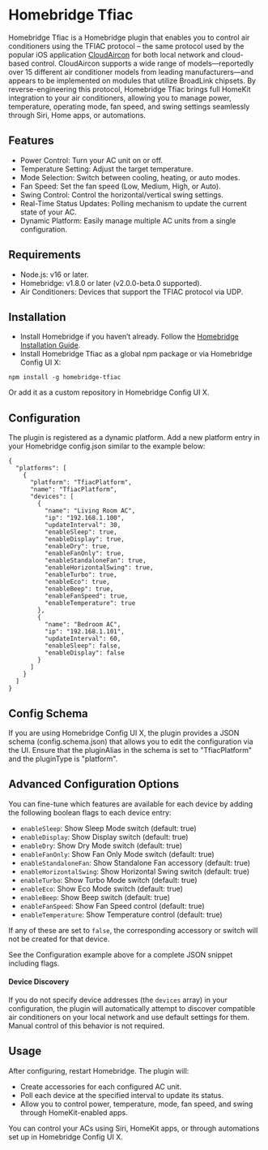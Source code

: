# Homebridge Tfiac  
Homebridge Tfiac is a Homebridge plugin that enables you to control air conditioners using the TFIAC protocol – the same protocol used by the popular iOS application [CloudAircon](https://apps.apple.com/app/cloudaircon) for both local network and cloud-based control. CloudAircon supports a wide range of models—reportedly over 15 different air conditioner models from leading manufacturers—and appears to be implemented on modules that utilize BroadLink chipsets. By reverse-engineering this protocol, Homebridge Tfiac brings full HomeKit integration to your air conditioners, allowing you to manage power, temperature, operating mode, fan speed, and swing settings seamlessly through Siri, Home apps, or automations.  

## Features  
* Power Control: Turn your AC unit on or off.  
* Temperature Setting: Adjust the target temperature.  
* Mode Selection: Switch between cooling, heating, or auto modes.  
* Fan Speed: Set the fan speed (Low, Medium, High, or Auto).  
* Swing Control: Control the horizontal/vertical swing settings.  
* Real-Time Status Updates: Polling mechanism to update the current state of your AC.  
* Dynamic Platform: Easily manage multiple AC units from a single configuration.  

## Requirements
* Node.js: v16 or later.  
* Homebridge: v1.8.0 or later (v2.0.0-beta.0 supported).  
* Air Conditioners: Devices that support the TFIAC protocol via UDP.  

## Installation  
* Install Homebridge if you haven’t already. Follow the [Homebridge Installation Guide](https://homebridge.io).  
* Install Homebridge Tfiac as a global npm package or via Homebridge Config UI X:  

```
npm install -g homebridge-tfiac
```
Or add it as a custom repository in Homebridge Config UI X.  

## Configuration  
The plugin is registered as a dynamic platform. Add a new platform entry in your Homebridge config.json similar to the example below:  

```
{
  "platforms": [
    {
      "platform": "TfiacPlatform",
      "name": "TfiacPlatform",
      "devices": [
        {
          "name": "Living Room AC",
          "ip": "192.168.1.100",
          "updateInterval": 30,
          "enableSleep": true,
          "enableDisplay": true,
          "enableDry": true,
          "enableFanOnly": true,
          "enableStandaloneFan": true,
          "enableHorizontalSwing": true,
          "enableTurbo": true,
          "enableEco": true,
          "enableBeep": true,
          "enableFanSpeed": true,
          "enableTemperature": true
        },
        {
          "name": "Bedroom AC",
          "ip": "192.168.1.101",
          "updateInterval": 60,
          "enableSleep": false,
          "enableDisplay": false
        }
      ]
    }
  ]
}
```

## Config Schema  
If you are using Homebridge Config UI X, the plugin provides a JSON schema (config.schema.json) that allows you to edit the configuration via the UI.  Ensure that the pluginAlias in the schema is set to "TfiacPlatform" and the pluginType is "platform".  

## Advanced Configuration Options

You can fine-tune which features are available for each device by adding the following boolean flags to each device entry:

- `enableSleep`: Show Sleep Mode switch (default: true)
- `enableDisplay`: Show Display switch (default: true)
- `enableDry`: Show Dry Mode switch (default: true)
- `enableFanOnly`: Show Fan Only Mode switch (default: true)
- `enableStandaloneFan`: Show Standalone Fan accessory (default: true)
- `enableHorizontalSwing`: Show Horizontal Swing switch (default: true)
- `enableTurbo`: Show Turbo Mode switch (default: true)
- `enableEco`: Show Eco Mode switch (default: true)
- `enableBeep`: Show Beep switch (default: true)
- `enableFanSpeed`: Show Fan Speed control (default: true)
- `enableTemperature`: Show Temperature control (default: true)

If any of these are set to `false`, the corresponding accessory or switch will not be created for that device.

See the Configuration example above for a complete JSON snippet including flags.

#### Device Discovery
If you do not specify device addresses (the `devices` array) in your configuration, the plugin will automatically attempt to discover compatible air conditioners on your local network and use default settings for them. Manual control of this behavior is not required.

## Usage  
After configuring, restart Homebridge. The plugin will:  
* Create accessories for each configured AC unit.  
* Poll each device at the specified interval to update its status.  
* Allow you to control power, temperature, mode, fan speed, and swing through HomeKit-enabled apps.  

You can control your ACs using Siri, HomeKit apps, or through automations set up in Homebridge Config UI X.